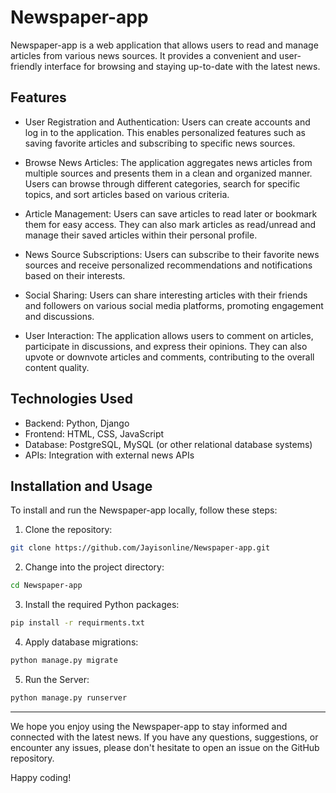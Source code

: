 # Newspaper-app

Newspaper-app is a web application that allows users to read and manage articles from various news sources. It provides a convenient and user-friendly interface for browsing and staying up-to-date with the latest news.

## Features

- User Registration and Authentication: Users can create accounts and log in to the application. This enables personalized features such as saving favorite articles and subscribing to specific news sources.

- Browse News Articles: The application aggregates news articles from multiple sources and presents them in a clean and organized manner. Users can browse through different categories, search for specific topics, and sort articles based on various criteria.

- Article Management: Users can save articles to read later or bookmark them for easy access. They can also mark articles as read/unread and manage their saved articles within their personal profile.

- News Source Subscriptions: Users can subscribe to their favorite news sources and receive personalized recommendations and notifications based on their interests.

- Social Sharing: Users can share interesting articles with their friends and followers on various social media platforms, promoting engagement and discussions.

- User Interaction: The application allows users to comment on articles, participate in discussions, and express their opinions. They can also upvote or downvote articles and comments, contributing to the overall content quality.


## Technologies Used

- Backend: Python, Django
- Frontend: HTML, CSS, JavaScript
- Database: PostgreSQL, MySQL (or other relational database systems)
- APIs: Integration with external news APIs

## Installation and Usage

To install and run the Newspaper-app locally, follow these steps:

1. Clone the repository:
```bash
git clone https://github.com/Jayisonline/Newspaper-app.git
```
2. Change into the project directory:
```bash
cd Newspaper-app
```
3. Install the required Python packages:
```bash
pip install -r requirments.txt
```
4. Apply database migrations:
```bash
python manage.py migrate
```
5. Run the Server:
```bash
python manage.py runserver
```

---

We hope you enjoy using the Newspaper-app to stay informed and connected with the latest news. If you have any questions, suggestions, or encounter any issues, please don't hesitate to open an issue on the GitHub repository.

Happy coding!
